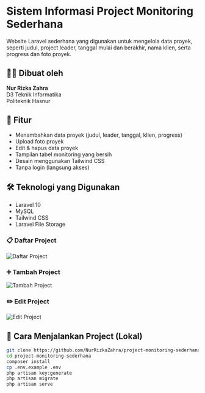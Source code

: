 # Sistem Informasi Project Monitoring Sederhana
Website Laravel sederhana yang digunakan untuk mengelola data proyek, seperti judul, project leader, tanggal mulai dan berakhir, nama klien, serta progress dan foto proyek.

## 👩‍💻 Dibuat oleh
**Nur Rizka Zahra**  
D3 Teknik Informatika  
Politeknik Hasnur  

## 📌 Fitur
- Menambahkan data proyek (judul, leader, tanggal, klien, progress)
- Upload foto proyek
- Edit & hapus data proyek
- Tampilan tabel monitoring yang bersih
- Desain menggunakan Tailwind CSS
- Tanpa login (langsung akses)

## 🛠️ Teknologi yang Digunakan
- Laravel 10
- MySQL
- Tailwind CSS
- Laravel File Storage

### 📋 Daftar Project
![Daftar Project](screenshots/daftar_project.png)

### ➕ Tambah Project
![Tambah Project](screenshots/tambah_project.png)

### ✏️ Edit Project
![Edit Project](screenshots/edit_project.png)

## 🚀 Cara Menjalankan Project (Lokal)
```bash
git clone https://github.com/NurRizkaZahra/project-monitoring-sederhana.git
cd project-monitoring-sederhana
composer install
cp .env.example .env
php artisan key:generate
php artisan migrate
php artisan serve
